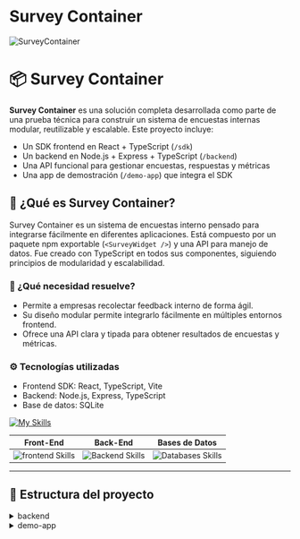 # **Survey Container** 
![SurveyContainer](https://github.com/FernadoCodeDev/Survey-Container/blob/main/Img-Readme/SurveyContainer.png)


# 📦 Survey Container

**Survey Container** es una solución completa desarrollada como parte de una prueba técnica para construir un sistema de encuestas internas modular, reutilizable y escalable. Este proyecto incluye:

- Un SDK frontend en React + TypeScript (`/sdk`)
- Un backend en Node.js + Express + TypeScript (`/backend`)
- Una API funcional para gestionar encuestas, respuestas y métricas
- Una app de demostración (`/demo-app`) que integra el SDK

## 🧠 ¿Qué es Survey Container?

Survey Container es un sistema de encuestas interno pensado para integrarse fácilmente en diferentes aplicaciones. Está compuesto por un paquete npm exportable (`<SurveyWidget />`) y una API para manejo de datos. Fue creado con TypeScript en todos sus componentes, siguiendo principios de modularidad y escalabilidad.

### 🚀 ¿Qué necesidad resuelve?

- Permite a empresas recolectar feedback interno de forma ágil.
- Su diseño modular permite integrarlo fácilmente en múltiples entornos frontend.
- Ofrece una API clara y tipada para obtener resultados de encuestas y métricas.

### ⚙️ Tecnologías utilizadas

- Frontend SDK: React, TypeScript, Vite
- Backend: Node.js, Express, TypeScript
- Base de datos: SQLite


[![My Skills](https://skillicons.dev/icons?i=react,typescript,nodejs,express,sqlite)](https://skillicons.dev)

**Front-End** | **Back-End** | **Bases de Datos** | 
:---: | :---: | :---: |
<img src="https://skillicons.dev/icons?i=react,typescript" alt="frontend Skills" /> |<img src="https://skillicons.dev/icons?i=nodejs,express" alt="Backend Skills" /> | <img src="https://skillicons.dev/icons?i=sqlite" alt="Databases Skills" /> |

---

## 📁 Estructura del proyecto

<details>
<summary>backend</summary>

Incluye la API que gestiona encuestas, respuestas y métricas.

### Funcionalidades:
- `GET /api/surveys/:id`: Obtener una encuesta por ID
- `POST /api/responses`: Enviar respuestas
- `GET /api/metrics/:surveyId`: Ver métricas agrupadas por pregunta

### Consideraciones técnicas:
- Implementado en TypeScript
- Uso de middlewares para validación y manejo de errores
- Conexión a base de datos usando (especificar ORM o driver)
- Estructura organizada en controllers, routes y services

</details>

<details>
<summary>demo-app</summary>


![aa](https://github.com/FernadoCodeDev/Project-React-Ty-Node/blob/main/Img-Readme/Readme-Image-1.png)

![aaa](https://github.com/FernadoCodeDev/Project-React-Ty-Node/blob/main/Img-Readme/Readme-Image-2.png)


<details />

<details>
<summary>sdk</summary>

<details />

<details>
<summary>API</summary>

<details />



